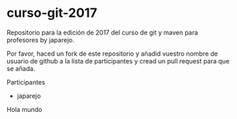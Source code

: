 # curso-git-2017
Repositorio para la edición de 2017 del curso de git y maven para profesores by japarejo.

Por favor, haced un fork de este repositorio y añadid vuestro nombre de usuario de github a la lista de participantes y cread un pull request para que se añada.

Participantes

 - japarejo


Hola mundo
